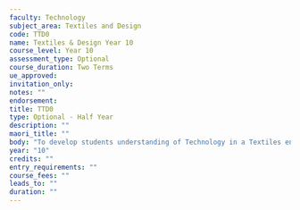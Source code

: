 ```yaml
---
faculty: Technology
subject_area: Textiles and Design
code: TTD0
name: Textiles & Design Year 10
course_level: Year 10
assessment_type: Optional
course_duration: Two Terms
ue_approved: 
invitation_only: 
notes: ""
endorsement: 
title: TTD0
type: Optional - Half Year
description: ""
maori_title: ""
body: "To develop students understanding of Technology in a Textiles environment. They will have the opportunity to learn and develop their practical skills while completing creative solutions to given design tasks."
year: "10"
credits: ""
entry_requirements: ""
course_fees: ""
leads_to: ""
duration: ""
---
```

